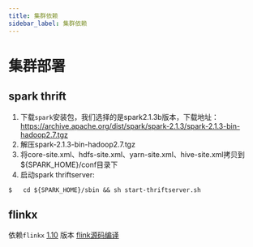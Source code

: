 ```yaml
---
title: 集群依赖
sidebar_label: 集群依赖
---
```


# 集群部署
## spark thrift
1. 下载`spark`安装包，我们选择的是spark2.1.3b版本，下载地址：https://archive.apache.org/dist/spark/spark-2.1.3/spark-2.1.3-bin-hadoop2.7.tgz
2. 解压spark-2.1.3-bin-hadoop2.7.tgz
3. 将core-site.xml、hdfs-site.xml、yarn-site.xml、hive-site.xml拷贝到${SPARK_HOME}/conf目录下
4. 启动spark thriftserver:
```shell
$   cd ${SPARK_HOME}/sbin && sh start-thriftserver.sh
```

## flinkx
依赖`flinkx` [1.10](https://github.com/DTStack/flinkx/releases/tag/1.10.5) 版本
[flink源码编译](https://github.com/DTStack/flinkx/blob/master/docs/quickstart.md)